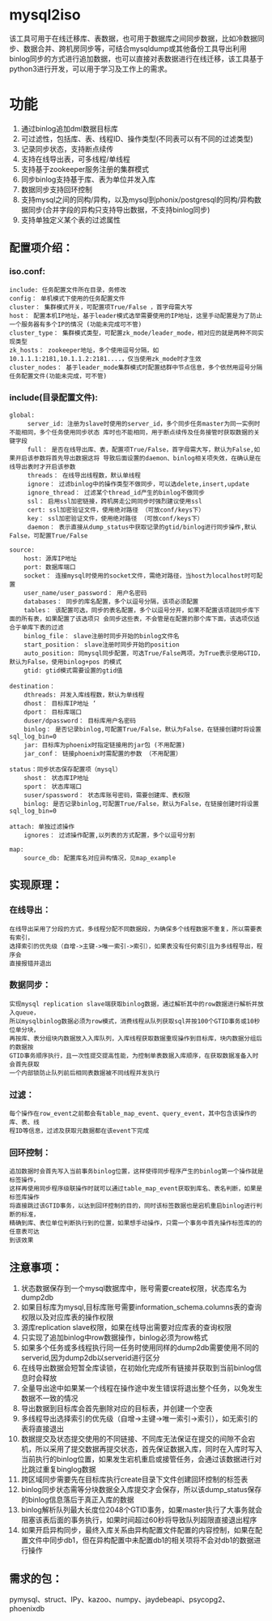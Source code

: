 # mysql2iso

该工具可用于在线迁移库、表数据，也可用于数据库之间同步数据，比如冷数据同步、数据合并、跨机房同步等，可结合mysqldump或其他备份工具导出利用binlog同步的方式进行追加数据，也可以直接对表数据进行在线迁移，该工具基于python3进行开发，可以用于学习及工作上的需求。



# 功能

 1. 通过binlog追加dml数据目标库 
 2. 可过滤性，包括库、表、线程ID、操作类型(不同表可以有不同的过滤类型)  
 3. 记录同步状态，支持断点续传 
 4. 支持在线导出表，可多线程/单线程 
 5. 支持基于zookeeper服务注册的集群模式
 6. 同步binlog支持基于库、表为单位并发入库
 7. 数据同步支持回环控制  
 8. 支持mysql之间的同构/异构，以及mysql到phonix/postgresql的同构/异构数据同步(合并字段的异构只支持导出数据，不支持binlog同步)
 9. 支持单独定义某个表的过滤属性


## 配置项介绍：

### iso.conf:  
	include: 任务配置文件所在目录，务修改 
	config： 单机模式下使用的任务配置文件 
	cluster： 集群模式开关，可配置项True/False ，首字母需大写 
	host： 配置本机IP地址，基于leader模式选举需要使用的IP地址，这里手动配置是为了防止一个服务器有多个IP的情况 (功能未完成可不管)
	cluster_type： 集群模式类型，可配置zk_mode/leader_mode，相对应的就是两种不同实现类型 	
	zk_hosts： zookeeper地址，多个使用逗号分隔，如10.1.1.1:2181,10.1.1.2:2181....，仅当使用zk_mode时才生效 
	cluster_nodes： 基于leader_mode集群模式时配置结群中节点信息，多个依然用逗号分隔任务配置文件(功能未完成，可不管)  
### include(目录配置文件):
	global: 
		 server_id: 注册为slave时使用的server_id，多个同步任务master为同一实例时不能相同，多个任务使用同步状态 库时也不能相同，用于断点续传及任务接管时获取数据的关键字段 
		 full： 是否在线导出库、表，配置项True/False，首字母需大写，默认为False,如果开启该参数将首先导出数据这将 导致后面设置的daemon、binlog相关项失效，在确认是在线导出表时才开启该参数 	
		 threads： 在线导出线程数，默认单线程 
		 ignore： 过滤binlog中的操作类型不做同步，可以选delete,insert,update 
		 ignore_thread： 过滤某个thread_id产生的binlog不做同步 
		 ssl： 启用ssl加密链接，跨机房走公网同步时强烈建议使用ssl 
		 cert: ssl加密验证文件，使用绝对路径 （可放conf/keys下）
		 key： ssl加密验证文件，使用绝对路径 （可放conf/keys下） 
		 daemon： 表示直接从dump_status中获取记录的gtid/binlog进行同步操作,默认False，可配置True/False 
		 
	source: 
		host: 源库IP地址 
		port: 数据库端口 
		socket： 连接mysql时使用的socket文件，需绝对路径，当host为localhost时可配置 
		user_name/user_password： 用户名密码 
		databases： 同步的库名配置，多个以逗号分隔，该项必须配置 
		tables： 该配置可选，同步的表名配置，多个以逗号分开，如果不配置该项就同步库下面的所有表，如果配置了该选项只 会同步这些表，不会管是在配置的那个库下面，该选项仅适合于单库下表的过滤 
		binlog_file： slave注册时同步开始的binlog文件名 
		start_position： slave注册时同步开始的position 
		auto_position: 同mysql同步配置，可选True/False两项，为True表示使用GTID，默认为False，使用binlog+pos 的模式 
		gtid: gtid模式需要设置的gtid值 
		
	destination： 
		dthreads: 并发入库线程数，默认为单线程 
		dhost： 目标库IP地址 ‘
		dport： 目标库端口 
		duser/dpassword： 目标库用户名密码 
		binlog： 是否记录binlog,可配置True/False，默认为False，在链接创建时将设置sql_log_bin=0 
		jar: 目标库为phoenix时指定链接用的jar包 (不用配置)
		jar_conf： 链接phoenix时需配置的参数 （不用配置）
		
	status：同步状态保存配置项（mysql） 
		shost： 状态库IP地址 
		sport： 状态库端口 
		suser/spassword： 状态库账号密码，需要创建库、表权限 
		binlog: 是否记录binlog,可配置True/False，默认为False，在链接创建时将设置sql_log_bin=0 
		
	attach: 单独过滤操作 
		ignores： 过滤操作配置,以列表的方式配置，多个以逗号分割
		
	map:  
		source_db: 配置库名对应异构情况，见map_example

## 实现原理：
### 在线导出：
	在线导出采用了分段的方式，多线程分配不同数据段，为确保多个线程数据不重复，所以需要表有索引，
	选择索引的优先级（自增->主键->唯一索引->索引），如果表没有任何索引且为多线程导出，程序会
	直接报错并退出
### 数据同步：
	实现mysql replication slave端获取binlog数据，通过解析其中的row数据进行解析并放入queue，
	所以mysqlbinlog数据必须为row模式，消费线程从队列获取sql并按100个GTID事务或10秒位单分块，
	再按库、表分组块内数据放入入库队列，入库线程获取数据重现操作到目标库，块内数据分组后的数据按
	GTID事务顺序执行，且一次性提交提高性能，为控制单表数据入库顺序，在获取数据准备入时会首先获取
	一个内部锁防止队列前后相同表数据被不同线程并发执行
### 过滤：
	每个操作在row_event之前都会有table_map_event、query_event，其中包含该操作的库、表、线
	程ID等信息，过滤及获取元数据都在该event下完成
### 回环控制：
	追加数据时会首先写入当前事务binlog位置，这样使得同步程序产生的binlog第一个操作就是标签操作，
	这样再使用同步程序级联操作时就可以通过table_map_event获取到库名、表名判断，如果是标签库操作
	将直接跳过该GTID事务，以达到回环控制的目的，同时该标签数据也是宕机重启binlog进行判断的标准，
	精确到库、表位单位判断执行到的位置，如果想手动操作，只需一个事务中首先操作标签库的的任意表可达
	到该效果

## 注意事项：
	

 1. 状态数据保存到一个mysql数据库中，账号需要create权限，状态库名为dump2db
 2. 如果目标库为mysql,目标库账号需要information_schema.columns表的查询权限以及对应库表的操作权限
 3. 源库replication slave权限，如果在线导出需要对应库表的查询权限
 4. 只实现了追加binlog中row数据操作，binlog必须为row格式
 5. 如果多个任务或多线程执行同一任务时使用同样的dump2db需要使用不同的serverid,因为dump2db以serverid进行区分
 6. 在线导出数据会短暂全库读锁，在初始化完成所有链接并获取到当前binlog信息时会释放
 7. 全量导出途中如果某一个线程在操作途中发生错误将退出整个任务，以免发生数据不一致的情况
 8. 导出数据到目标库会首先删除对应的目标表，并创建一个空表
 9. 多线程导出选择索引的优先级（自增->主键->唯一索引->索引），如无索引的表将直接退出
 10. 数据提交及状态提交使用的不同链接、不同库无法保证在提交的间隙不会宕机，所以采用了提交数据再提交状态，首先保证数据入库，同时在入库时写入当前执行的binlog位置，如果发生宕机重启或接管任务，会通过该数据进行对比跳过重复binglog数据 
 11. 跨区域同步需要先在目标库执行create目录下文件创建回环控制的标签表
 12. binlog同步状态需等分块数据全入库提交才会保存，所以该dump_status保存的binlog信息落后于真正入库的数据
 13. binlog解析队列最大长度位2048个GTID事务，如果master执行了大事务就会阻塞该表后面的事务执行，如果时间超过60秒将导致队列超限直接退出程序
 14. 如果开启异构同步，最终入库关系由异构配置文件配置的内容控制，如果在配置文件中同步db1，但在异构配置中未配置db1的相关项将不会对db1的数据进行操作

## 需求的包：

pymysql、struct、IPy、kazoo、numpy、jaydebeapi、psycopg2、phoenixdb


